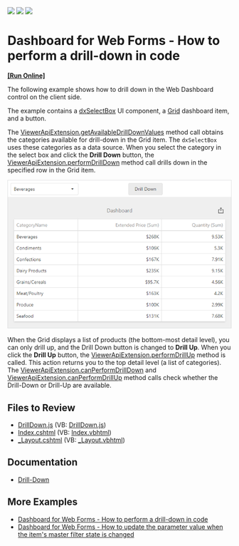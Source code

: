 <!-- default badges list -->
![](https://img.shields.io/endpoint?url=https://codecentral.devexpress.com/api/v1/VersionRange/128579144/21.2.1%2B)
[![](https://img.shields.io/badge/Open_in_DevExpress_Support_Center-FF7200?style=flat-square&logo=DevExpress&logoColor=white)](https://supportcenter.devexpress.com/ticket/details/T496083)
[![](https://img.shields.io/badge/📖_How_to_use_DevExpress_Examples-e9f6fc?style=flat-square)](https://docs.devexpress.com/GeneralInformation/403183)
<!-- default badges end -->

# Dashboard for Web Forms - How to perform a drill-down in code
<!-- run online -->
**[[Run Online]](https://codecentral.devexpress.com/128579144/)**
<!-- run online end -->

The following example shows how to drill down in the Web Dashboard control on the client side.

The example contains a [dxSelectBox](https://js.devexpress.com/DevExtreme/ApiReference/UI_Components/dxSelectBox/Configuration/) UI component, a [Grid](https://docs.devexpress.com/Dashboard/117161/web-dashboard/create-dashboards-on-the-web/dashboard-item-settings/grid) dashboard item, and a button.

The [ViewerApiExtension.getAvailableDrillDownValues](https://docs.devexpress.com/Dashboard/js-DevExpress.Dashboard.ViewerApiExtension?p=netframework#js_devexpress_dashboard_viewerapiextension_getavailabledrilldownvalues_itemname_) method call obtains the categories available for drill-down in the Grid item. The `dxSelectBox` uses these categories as a data source. When you select the category in the select box and click the **Drill Down** button, the [ViewerApiExtension.performDrillDown](https://docs.devexpress.com/Dashboard/js-DevExpress.Dashboard.ViewerApiExtension?p=netframework#js_devexpress_dashboard_viewerapiextension_performdrilldown_itemname_value_) method call drills down in the specified row in the Grid item.

![](web-dashboard-drill-down-in-code-example.png)

When the Grid displays a list of products (the bottom-most detail level), you can only drill up, and the Drill Down button is changed to **Drill Up**. When you click the **Drill Up** button, the [ViewerApiExtension.performDrillUp](https://docs.devexpress.com/Dashboard/js-DevExpress.Dashboard.ViewerApiExtension#js_devexpress_dashboard_viewerapiextension_performdrillup_itemname_) method is called. This action returns you to the top detail level (a list of categories). The [ViewerApiExtension.canPerformDrillDown](https://docs.devexpress.com/Dashboard/js-DevExpress.Dashboard.ViewerApiExtension#js_devexpress_dashboard_viewerapiextension_canperformdrilldown_itemname_) and [ViewerApiExtension.canPerformDrillUp](https://docs.devexpress.com/Dashboard/js-DevExpress.Dashboard.ViewerApiExtension#js_devexpress_dashboard_viewerapiextension_canperformdrillup_itemname_) method calls check whether the Drill-Down or Drill-Up are available. 

## Files to Review

* [DrillDown.js](./CS/MVCxDashboard_PerformDrillDown/Scripts/DrillDown.js) (VB: [DrillDown.js](./VB/MVCxDashboard_PerformDrillDownVb/Scripts/DrillDown.js))
* [Index.cshtml](./CS/MVCxDashboard_PerformDrillDown/Views/Home/Index.cshtml) (VB: [Index.vbhtml](./VB/MVCxDashboard_PerformDrillDownVb/Views/Home/Index.cshtml))
* [_Layout.cshtml](./CS/MVCxDashboard_PerformDrillDown/Views/Shared/_Layout.cshtml) (VB: [_Layout.vbhtml](./VB/MVCxDashboard_PerformDrillDownVb/Views/Shared/_Layout.cshtml))

## Documentation

- [Drill-Down](https://docs.devexpress.com/Dashboard/117061/web-dashboard/create-dashboards-on-the-web/interactivity/drill-down)

## More Examples

- [Dashboard for Web Forms - How to perform a drill-down in code](https://github.com/DevExpress-Examples/asp-net-web-forms-dashboard-perform-drill-down-in-code)
- [Dashboard for Web Forms - How to update the parameter value when the item's master filter state is changed](https://github.com/DevExpress-Examples/how-to-update-the-parameter-value-when-the-items-master-filter-state-is-changed-t575012)
